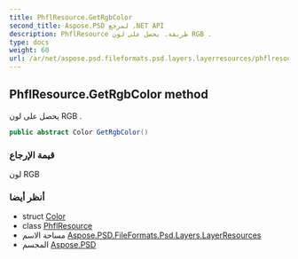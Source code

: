 ```yaml
---
title: PhflResource.GetRgbColor
second_title: Aspose.PSD لمرجع .NET API
description: PhflResource طريقة. يحصل على لون RGB .
type: docs
weight: 60
url: /ar/net/aspose.psd.fileformats.psd.layers.layerresources/phflresource/getrgbcolor/
---
```

## PhflResource.GetRgbColor method

يحصل على لون RGB .

```csharp
public abstract Color GetRgbColor()
```

### قيمة الإرجاع

لون RGB

### أنظر أيضا

* struct [Color](../../../aspose.psd/color/)
* class [PhflResource](../)
* مساحة الاسم [Aspose.PSD.FileFormats.Psd.Layers.LayerResources](../../phflresource/)
* المجسم [Aspose.PSD](../../../)


